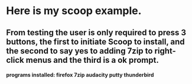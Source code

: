 # Here is my scoop example.

## From testing the user is only required to press **3** buttons, the first to initiate Scoop to install, and the second to say yes to adding 7zip to right-click menus and the third is a ok prompt.

#### programs installed: firefox 7zip audacity putty thunderbird
